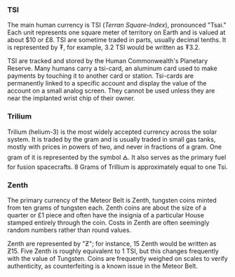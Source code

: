 ### TSI
The main human currency is TSI (_Terran Square-Index_), pronounced "Tsai." Each unit represents one square meter of territory on Earth and is valued at about $10 or £8. TSI are sometime traded in parts, usually decimal tenths. It is represented by ₮, for example, 3.2 TSI would be written as ₮3.2.

TSI are tracked and stored by the Human Commonwealth's Planetary Reserve. Many humans carry a tsi-card, an aluminum card used to make payments by touching it to another card or station. Tsi-cards are permanently linked to a specific account and display the value of the account on a small analog screen. They cannot be used unless they are near the implanted wrist chip of their owner.
### Trilium
Trilium (helium-3) is the most widely accepted currency across the solar system. It is traded by the gram and is usually traded in small gas tanks, mostly with prices in powers of two, and never in fractions of a gram. One gram of it is represented by the symbol 🜁. It also serves as the primary fuel for fusion spacecrafts. 8 Grams of Trillium is approximately equal to one Tsi. 
### Zenth
The primary currency of the Meteor Belt is Zenth, tungsten coins minted from ten grams of tungsten each. Zenth coins are about the size of a quarter or £1 piece and often have the insignia of a particular House stamped entirely through the coin. Costs in Zenth are often seemingly random numbers rather than round values.

Zenth are represented by "Ƶ"; for instance, 15 Zenth would be written as Ƶ15. Five Zenth is roughly equivalent to 1 TSI, but this changes frequently with the value of Tungsten. Coins are frequently weighed on scales to verify authenticity, as counterfeiting is a known issue in the Meteor Belt.